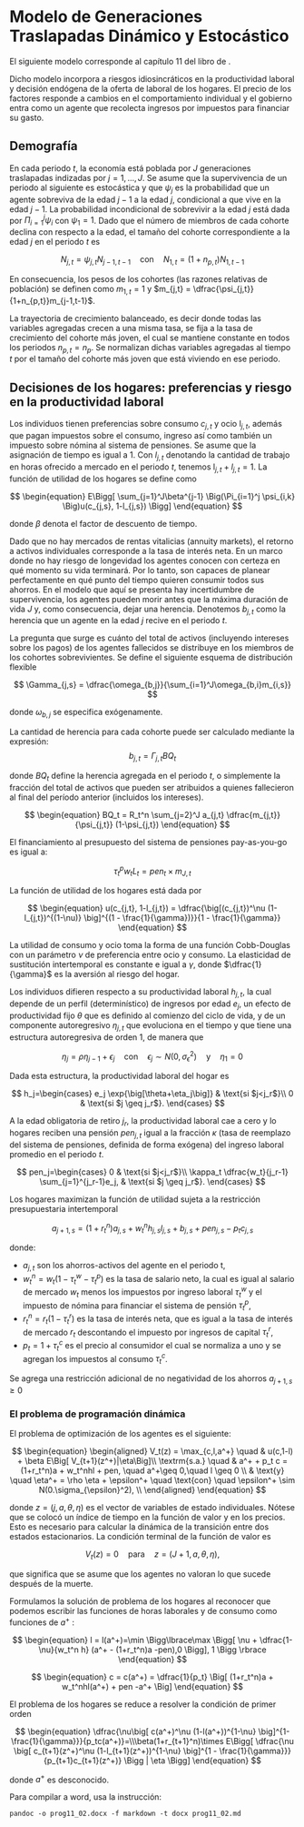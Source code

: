 # Modelo de Generaciones Traslapadas Dinámico y Estocástico

El siguiente modelo corresponde al capítulo 11 del libro de .

Dicho modelo incorpora a riesgos idiosincráticos en la productividad laboral y decisión endógena de la oferta de laboral de los hogares. El precio de los factores responde a cambios en el comportamiento individual y el gobierno entra como un agente que recolecta ingresos por impuestos para financiar su gasto.

## Demografía
En cada periodo $t$, la economía está poblada por $J$ generaciones traslapadas indizadas por $j = 1, \dots, J$. Se asume que la supervivencia de un periodo al siguiente es estocástica y que $\psi_j$ es la probabilidad que un agente sobreviva de la edad $j-1$ a la edad $j$, condicional a que vive en la edad $j-1$. La probabilidad incondicional de sobrevivir a la edad $j$ está dada por $\Pi_{i=1}^j \psi_i$ con $\psi_1=1$. Dado que el número de miembros de cada cohorte declina con respecto a la edad, el tamaño del cohorte correspondiente a la edad $j$ en el periodo $t$ es

$$
\begin{equation}
  N_{j,t} =  \psi_{j,t}N_{j-1, t-1} \quad \text{con} \quad N_{1,t} = (1+n_{p,t})N_{1,t-1}
\end{equation}
$$

En consecuencia, los pesos de los cohortes (las razones relativas de población) se definen como $m_{1,t}=1$ y $m_{j,t} = \dfrac{\psi_{j,t}}{1+n_{p,t}}m_{j-1,t-1}$.


La trayectoria de crecimiento balanceado, es decir donde todas las variables agregadas crecen a una misma tasa, se fija a la tasa de crecimiento del cohorte más joven, el cual se mantiene constante en todos los periodos $n_{p,t}=n_p$. Se normalizan dichas variables agregadas al tiempo $t$ por el tamaño del cohorte más joven que está viviendo en ese periodo.

## Decisiones de los hogares: preferencias y riesgo en la productividad laboral

Los individuos tienen preferencias sobre consumo $c_{j,t}$ y ocio $\mathrm{l}_{j,t}$, además que pagan impuestos sobre el consumo, ingreso así como también un impuesto sobre nómina al sistema de pensiones. Se asume que la asignación de tiempo es igual a 1. Con $l_{j,t}$ denotando la cantidad de trabajo en horas ofrecido a mercado en el periodo $t$, tenemos $\mathrm{l}_{j,t}+l_{j,t} = 1$. La función de utilidad de los hogares se define como  

$$
\begin{equation}
  E\Bigg[ \sum_{j=1}^J\beta^{j-1} \Big(\Pi_{i=1}^j \psi_{i,k} \Big)u(c_{j,s}, 1-l_{j,s}) \Bigg]
\end{equation}
$$

donde $\beta$ denota el factor de descuento de tiempo.

Dado que no hay mercados de rentas vitalicias (annuity markets), el retorno a activos individuales corresponde a la tasa de interés neta. En un marco donde no hay riesgo de longevidad los agentes conocen con certeza en qué momento su vida terminará. Por lo tanto, son capaces de planear perfectamente en qué punto del tiempo quieren consumir todos sus ahorros. En el modelo que aquí se presenta hay incertidumbre de supervivencia, los agentes pueden morir antes que la máxima duración de vida $J$ y, como consecuencia, dejar una herencia. Denotemos $b_{j,t}$ como la herencia que un agente en la edad $j$ recive en el periodo $t$.

La pregunta que surge es cuánto del total de activos (incluyendo intereses sobre los pagos) de los agentes fallecidos se distribuye en los miembros de los cohortes sobrevivientes. Se define el siguiente esquema de distribución flexible

$$
\Gamma_{j,s} = \dfrac{\omega_{b,j}}{\sum_{i=1}^J\omega_{b,i}m_{i,s}}
$$

donde $\omega_{b,j}$ se especifica exógenamente.

La cantidad de herencia para cada cohorte puede ser calculado mediante la expresión:
$$
\begin{equation}
  b_{j,t} = \Gamma_{j,t}BQ_{t}
\end{equation}
$$

donde $BQ_{t}$ define la herencia agregada en el periodo $t$, o simplemente la fracción del total de activos que pueden ser atribuidos a quienes fallecieron al final del período anterior (incluidos los intereses).

$$
\begin{equation}
  BQ_t = R_t^n \sum_{j=2}^J a_{j,t} \dfrac{m_{j,t}}{\psi_{j,t}} (1-\psi_{j,t})
\end{equation}
$$

El financiamiento al presupuesto del sistema de pensiones pay-as-you-go es igual a:

$$
\begin{equation}
  \tau_t^p w_t L_t = pen_t \times m_{J,t}
\end{equation}
$$


La función de utilidad de los hogares está dada por

$$
\begin{equation}
u(c_{j,t}, 1-l_{j,t}) = \dfrac{\big[(c_{j,t})^\nu (1-l_{j,t})^{(1-\nu)} \big]^{(1 - \frac{1}{\gamma})}}{1 - \frac{1}{\gamma}}
\end{equation}
$$

La utilidad de consumo y ocio toma la forma de una función Cobb-Douglas con un parámetro $\nu$ de preferencia entre ocio y consumo. La elasticidad de sustitución intertemporal es constante e igual a $\gamma$, donde $\dfrac{1}{\gamma}$ es la aversión al riesgo del hogar.

Los individuos difieren respecto a su productividad laboral $h_{j,t}$, la cual depende de un perfil (determinístico) de ingresos por edad $e_j$, un efecto de productividad fijo $\theta$ que es definido al comienzo del ciclo de vida, y de un componente autoregresivo $\eta_{j,t}$ que evoluciona en el tiempo y que tiene una estructura autoregresiva de orden 1, de manera que

$$
\begin{equation}
  \eta_j = \rho \eta_{j-1} + \epsilon_j \quad \text{con} \quad \epsilon_j \sim N(0, \sigma_{\epsilon}^2) \quad \text{y} \quad \eta_1=0
\end{equation}
$$

Dada esta estructura, la productividad laboral del hogar es

$$
h_j=\begin{cases}
  e_j \exp{\big[\theta+\eta_j\big]} & \text{si $j<j_r$}\\
  0 & \text{si $j \geq j_r$}.
\end{cases}
$$

A la edad obligatoria de retiro $j_r$, la productividad laboral cae a cero y lo hogares reciben una pensión $pen_{j,t}$ igual a la fracción $\kappa$ (tasa de reemplazo del sistema de pensiones, definida de forma exógena) del ingreso laboral promedio en el periodo $t$.  

$$
pen_j=\begin{cases}
  0  & \text{si $j<j_r$}\\
  \kappa_t \dfrac{w_t}{j_r-1} \sum_{j=1}^{j_r-1}e_j, & \text{si $j \geq j_r$}.
\end{cases}
$$


Los hogares maximizan la función de utilidad sujeta a la restricción presupuestaria intertemporal

$$
\begin{equation}
  a_{j+1,s} = (1+r_t^n)a_{j,s} + w_t^nh_{j,s}l_{j,s} + b_{j,s} + pen_{j,s} - p_tc_{j,s}
\end{equation}
$$

donde:
* $a_{j,t}$ son los ahorros-activos del agente en el periodo t,
* $w_t^n = w_t(1-\tau_t^w-\tau_t^p)$ es la tasa de salario neto, la cual es igual al salario de mercado $w_t$ menos los impuestos por ingreso laboral $\tau_t^w$ y el impuesto de nómina para financiar el sistema de pensión $\tau_t^p$,
* $r_t^n = r_t(1-\tau_t^r)$ es la tasa de interés neta, que es igual a la tasa de interés de mercado $r_t$ descontando el impuesto por ingresos de capital $\tau_t^r$,
* $p_t = 1+\tau_t^c$ es el precio al consumidor el cual se normaliza a uno y se agregan los impuestos al consumo $\tau_t^c$.

Se agrega una restricción adicional de no negatividad de los ahorros $a_{j+1,s} \geq 0$


### El problema de programación dinámica
El problema de optimización de los agentes es el siguiente:

$$
\begin{equation}
\begin{aligned}
V_t(z) = \max_{c,l,a^+} \quad & u(c,1-l) + \beta E\Big[ V_{t+1}(z^+)|\eta\Big]\\
\textrm{s.a.} \quad & a^+ + p_t c = (1+r_t^n)a + w_t^nhl + pen, \quad a^+\geq 0,\quad l \geq 0 \\
  & \text{y} \quad \eta^+ = \rho \eta + \epsilon^+ \quad \text{con} \quad \epsilon^+ \sim N(0.\sigma_{\epsilon}^2),     \\
\end{aligned}
\end{equation}
$$

donde $z = (j, a, \theta, \eta)$ es el vector de variables de estado individuales. Nótese que se colocó un índice de tiempo en la función de valor y en los precios. Esto es necesario para calcular la dinámica de la transición entre dos estados estacionarios. La condición terminal de la función de valor es

$$
\begin{equation}
  V_t(z) = 0 \quad \text{para} \quad z = (J+1,a,\theta,\eta),
\end{equation}
$$

que significa que se asume que los agentes no valoran lo que sucede después de la muerte.

Formulamos la solución de problema de los hogares al reconocer que podemos escribir las funciones de horas laborales y de consumo como funciones de $a^+$ :

$$
\begin{equation}
l = l(a^+)=\min \Bigg\lbrace\max \Bigg[ \nu + \dfrac{1-\nu}{w_t^n h} (a^+ - (1+r_t^n)a -pen),0 \Bigg], 1 \Bigg \rbrace
\end{equation}
$$

$$
\begin{equation}
c = c(a^+) = \dfrac{1}{p_t} \Big[  (1+r_t^n)a + w_t^nhl(a^+) + pen -a^+ \Big]
\end{equation}
$$

El problema de los hogares se reduce a resolver la condición de primer orden

$$
\begin{equation}
\dfrac{\nu\big[ c(a^+)^\nu (1-l(a^+))^{1-\nu} \big]^{1-\frac{1}{\gamma}}}{p_tc(a^+)}=\\\beta(1+r_{t+1}^n)\times E\Bigg[ \dfrac{\nu \big[ c_{t+1}(z^+)^\nu (1-l_{t+1}(z^+))^{1-\nu} \big]^{1 - \frac{1}{\gamma}}}{p_{t+1}c_{t+1}(z^+)} \Bigg | \eta \Bigg]
\end{equation}
$$

donde $a^+$ es desconocido.
>
Para compilar a word, usa la instrucción:
```console
pandoc -o prog11_02.docx -f markdown -t docx prog11_02.md
```
